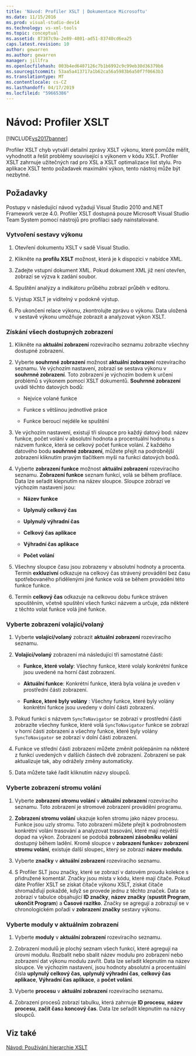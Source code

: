 ```yaml
---
title: 'Návod: Profiler XSLT | Dokumentace Microsoftu'
ms.date: 11/15/2016
ms.prod: visual-studio-dev14
ms.technology: vs-xml-tools
ms.topic: conceptual
ms.assetid: 87387c9a-2e89-4801-ad51-83740cd6ea25
caps.latest.revision: 10
author: gewarren
ms.author: gewarren
manager: jillfra
ms.openlocfilehash: 003b4ed6407126c7b1b6992c9c99eb30d36379b6
ms.sourcegitcommit: 53aa5a413717a1b62ca56a5983b6a50f7f0663b3
ms.translationtype: MT
ms.contentlocale: cs-CZ
ms.lasthandoff: 04/17/2019
ms.locfileid: "59665386"
---
```

# <a name="walkthrough-xslt-profiler"></a>Návod: Profiler XSLT
[!INCLUDE[vs2017banner](../includes/vs2017banner.md)]

Profiler XSLT chyb vytváří detailní zprávy XSLT výkonu, které pomůže měřit, vyhodnotit a řešit problémy související s výkonem v kódu XSLT. Profiler XSLT zahrnuje užitečných rad pro XSL a XSLT optimalizace list stylu. Pro aplikace XSLT tento požadavek maximální výkon, tento nástroj může být nezbytné.  
  
## <a name="prerequisites"></a>Požadavky  
 Postupy v následující návod vyžadují Visual Studio 2010 and.NET Framework verze 4.0. Profiler XSLT dostupná pouze Microsoft Visual Studio Team System pomocí nástrojů pro profilaci sady nainstalované.  
  
### <a name="create-the-performance-report"></a>Vytvoření sestavy výkonu  
  
1.  Otevření dokumentu XSLT v sadě Visual Studio.  
  
2.  Klikněte na **profilu XSLT** možnost, která je k dispozici v nabídce XML.  
  
3.  Zadejte vstupní dokument XML. Pokud dokument XML již není otevřen, zobrazí se výzva k zadání soubor.  
  
4.  Spuštění analýzy a indikátoru průběhu zobrazí průběh v editoru.  
  
5.  Výstup XSLT je viditelný v podokně výstup.  
  
6.  Po ukončení relace výkonu, zkontrolujte zprávu o výkonu. Data uložená v sestavě výkonu umožňuje zobrazit a analyzovat výkon XSLT.  
  
### <a name="get-all-the-available-views"></a>Získání všech dostupných zobrazení  
  
1.  Klikněte na **aktuální zobrazení** rozevíracího seznamu zobrazíte všechny dostupné zobrazení.  
  
2.  Vyberte **souhrnné zobrazení** možnost **aktuální zobrazení** rozevíracího seznamu. Ve výchozím nastavení, zobrazí se sestava výkonu v **souhrnné zobrazení**. Toto zobrazení je výchozím bodem k určení problémů s výkonem pomocí XSLT dokumentů. **Souhrnné zobrazení** uvádí těchto datových bodů:  
  
    -   Nejvíce volané funkce  
  
    -   Funkce s většinou jednotlivé práce  
  
    -   Funkce beroucí nejdéle ke spuštění  
  
3.  Ve výchozím nastavení, existují tři sloupce pro každý datový bod: název funkce, počet volání v absolutní hodnota a procentuální hodnotu s názvem funkce, která se celkový počet funkce volání. Z každého datového bodu **souhrnné zobrazení**, můžete přejít na podrobnější zobrazení kliknutím pravým tlačítkem myši na funkci datových bodů.  
  
4.  Vyberte **zobrazení funkce** možnost **aktuální zobrazení** rozevíracího seznamu. **Zobrazení funkce** seznam funkcí, volá se během profilace. Data lze seřadit klepnutím na název sloupce. Sloupce zobrazí ve výchozím nastavení jsou:  
  
    -   **Název funkce**  
  
    -   **Uplynulý celkový čas**  
  
    -   **Uplynulý výhradní čas**  
  
    -   **Celkový čas aplikace**  
  
    -   **Výhradní čas aplikace**  
  
    -   **Počet volání**  
  
5.  Všechny sloupce času jsou zobrazeny v absolutní hodnoty a procenta. Termín **exkluzivní** odkazuje na celkový čas strávený provádění bez času spotřebovaného přidělenými jiné funkce volá se během provádění této funkce funkce.  
  
6.  Termín **celkový čas** odkazuje na celkovou dobu funkce stráven spouštěním, včetně spuštění všech funkcí názvem a určuje, zda některé z těchto volat funkce volá jiné funkce.  
  
### <a name="select-callercallee-view"></a>Vyberte zobrazení volající/volaný  
  
1.  Vyberte **volající/volaný** zobrazit **aktuální zobrazení** rozevíracího seznamu.  
  
2.  **Volající/volaný** zobrazení má následující tři samostatné části:  
  
    -   **Funkce, které volaly**: Všechny funkce, které volaly konkrétní funkce jsou uvedené na horní část zobrazení.  
  
    -   **Aktuální funkce**: Konkrétní funkce, která byla volána je uveden v prostřední části zobrazení.  
  
    -   **Funkce, které byly volány** : Všechny funkce, které byly volány konkrétní funkce jsou uvedeny v dolní části zobrazení.  
  
3.  Pokud funkci s názvem `SyncToNavigator` se zobrazí v prostřední části zobrazíte všechny funkce, které volá `SyncToNavigator` funkce se zobrazí v horní části zobrazení a všechny funkce, které byly volány `SyncToNavigator` se zobrazí v dolní části zobrazení.  
  
4.  Funkce ve střední části zobrazení můžete změnit poklepáním na některé z funkcí uvedených v dalších částech dvě zobrazení. Zobrazení se pak aktualizuje tak, aby odrážely změny automaticky.  
  
5.  Data můžete také řadit kliknutím názvy sloupců.  
  
### <a name="select-calltree-view"></a>Vyberte zobrazení stromu volání  
  
1.  Vyberte **zobrazení stromu volání** v **aktuální zobrazení** rozevíracího seznamu. Toto zobrazení je stromové zobrazení provádění programu.  
  
2.  **Zobrazení stromu volání** ukazuje kořen stromu jako název procesu. Funkce jsou uzly stromu. Toto zobrazení můžete přejít k podrobnostem konkrétní volání trasování a analyzovat trasování, které mají největší dopad na výkon. Zobrazení se podobá **zobrazení zásobníku volání** dostupný během ladění. Kromě sloupce v **zobrazení funkce**v **zobrazení stromu volání**, existuje další sloupec, který se zobrazí **název modulu**.  
  
3.  Vyberte **značky** v **aktuální zobrazení** rozevíracího seznamu.  
  
4.  S Profiler SLT jsou značky, které se zobrazí v datovém proudu kolekce s přidružené komentář. Značky jsou místa v kódu, které mají čítače. Pokud dáte Profiler XSLT se získat čítače výkonu XSLT, získat čítače shromažďují pokaždé, když se provede jednu z těchto značek. Data se zobrazí v tabulce obsahující **ID značky**, **název značky** (**spustit Program**, **ukončit Program**) a  **Časové razítko**. Značky se agregují a zobrazují se v chronologickém pořadí v **zobrazení značky** sestavy výkonu.  
  
### <a name="select-modules-in-the-current-view"></a>Vyberte moduly v aktuálním zobrazení  
  
1.  Vyberte **moduly** v **aktuální zobrazení** rozevíracího seznamu.  
  
2.  Zobrazení modulů je plochý seznam všech funkcí, které agregují na úrovni modulu. Rozbalit nebo sbalit název modulu pro zobrazení nebo zobrazení dat výkonu modulu zavřít. Data lze seřadit klepnutím na název sloupce. Ve výchozím nastavení, jsou hodnoty absolutní a procentuální čísla **uplynulý celkový čas**, **uplynulý výhradní čas**, **celkový čas aplikace**, **Výhradní čas aplikace**, a **počet volání**.  
  
3.  Vyberte **procesu** v **aktuální zobrazení** rozevíracího seznamu.  
  
4.  Zobrazení procesů zobrazí tabulku, která zahrnuje **ID procesu**, **název procesu**, **začít čas**a **koncový čas**. Data lze seřadit klepnutím na názvy sloupců.  
  
## <a name="see-also"></a>Viz také  
 [Návod: Používání hierarchie XSLT](../xml-tools/walkthrough-using-xslt-hierarchy.md)
